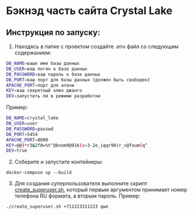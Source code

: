 #  Бэкнэд часть сайта Crystal Lake

## Инструкция по запуску:

1) Находясь в папке с проектом создайте .env файл со следующим содержанием:
```bash
DB_NAME=ваше имя базы данных
DB_USER=ваш логин к базе данных
DB_PASSWORD=ваш пароль к базе данных
DB_PORT=ваш порт для базы данных (должен быть свободен)
APACHE_PORT=порт для апачи
KEY=ваш секретный ключ джанго
DEV=запустить ли в режими разработки
```
Пример:
```bash
DB_NAME=crystal_lake
DB_USER=user
DB_PASSWORD=passwd
DB_PORT=5454
APACHE_PORT=8000
KEY=@@)*r3&2f0=%t^@bnom9@916(z=3-2e_iqqr90(r_v@foum(q^
DEV=true
```
2) Соберите и запустите контейнеры:
```
docker-compose up --build
```
3) Для создания суперпользователя выполните скрипт [create_superuser.sh](./create_superuser.sh), который первым аргументом принимает номер телефона RU формата, а вторым пароль. Пример:
```
./create_superuser.sh +711223311223 qwe
```

